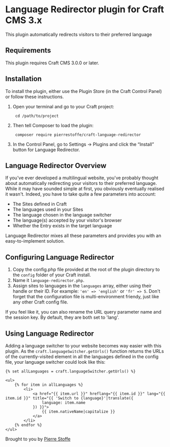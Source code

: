 # Language Redirector plugin for Craft CMS 3.x

This plugin automatically redirects visitors to their preferred language

## Requirements

This plugin requires Craft CMS 3.0.0 or later.

## Installation

To install the plugin, either use the Plugin Store (in the Craft Control Panel) or follow these instructions.

1. Open your terminal and go to your Craft project:

        cd /path/to/project

2. Then tell Composer to load the plugin:

        composer require pierrestoffe/craft-language-redirector

3. In the Control Panel, go to Settings → Plugins and click the “Install” button for Language Redirector.

## Language Redirector Overview

If you've ever developed a multilingual website, you've probably thought about automatically redirecting your visitors to their preferred language. While it may have sounded simple at first, you obviously eventually realised it wasn't. Indeed, you have to take quite a few parameters into account:
- The Sites defined in Craft
- The languages used in your Sites
- The language chosen in the language switcher
- The language(s) accepted by your visitor's browser
- Whether the Entry exists in the target language

Language Redirector mixes all these parameters and provides you with an easy-to-implement solution.

## Configuring Language Redirector

1. Copy the config.php file provided at the root of the plugin directory to the `config` folder of your Craft install.
2. Name it `language-redirector.php`.
3. Assign sites to languages in the `languages` array, either using their handle or their ID. For example: `'en' => 'english'` or `'fr' => 5`. Don't forget that the configuration file is multi-environment friendy, just like any other Craft config file.

If you feel like it, you can also rename the URL query parameter name and the session key. By default, they are both set to 'lang'.

## Using Language Redirector

Adding a language switcher to your website becomes way easier with this plugin.
As the `craft.languageSwitcher.getUrls()` function returns the URLs of the currently-visited element in all the languages defined in the config file, your language switcher could look like this:

```
{% set allLanguages = craft.languageSwitcher.getUrls() %}

<ul>
    {% for item in allLanguages %}
        <li>
            <a href="{{ item.url }}" hreflang="{{ item.id }}" lang="{{ item.id }}" title="{{ 'Switch to {language}'|translate({
                language: item.name
            }) }}">
                {{ item.nativeName|capitalize }}
            </a>
        </li>
    {% endfor %}
</ul>
```

Brought to you by [Pierre Stoffe](https://pierrestoffe.be)